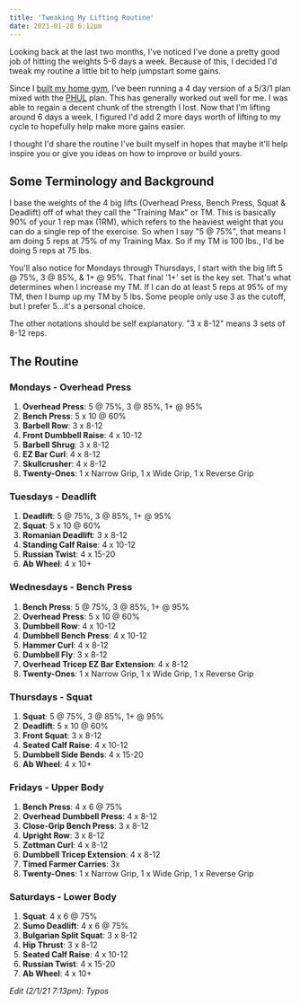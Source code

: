 ```yaml
---
title: 'Tweaking My Lifting Routine'
date: 2021-01-28 6:12pm
---
```


Looking back at the last two months, I've noticed I've done a pretty good job of hitting the weights 5-6 days a week. Because of this, I decided I'd tweak my routine a little bit to help jumpstart some gains.

Since I [built my home gym](/2020/08/04/so-i-finally-built-a-home-gym.html), I've been running a 4 day version of a 5/3/1 plan mixed with the [PHUL](https://www.muscleandstrength.com/workouts/phul-workout) plan. This has generally worked out well for me. I was able to regain a decent chunk of the strength I lost. Now that I'm lifting around 6 days a week, I figured I'd add 2 more days worth of lifting to my cycle to hopefully help make more gains easier.

I thought I'd share the routine I've built myself in hopes that maybe it'll help inspire you or give you ideas on how to improve or build yours.

## Some Terminology and Background

I base the weights of the 4 big lifts (Overhead Press, Bench Press, Squat & Deadlift) off of what they call the "Training Max" or TM. This is basically 90% of your 1 rep max (1RM), which refers to the heaviest weight that you can do a single rep of the exercise. So when I say "5 @ 75%", that means I am doing 5 reps at 75% of my Training Max. So if my TM is 100 lbs., I'd be doing 5 reps at 75 lbs.

You'll also notice for Mondays through Thursdays, I start with the big lift 5 @ 75%, 3 @ 85%, & 1+ @ 95%. That final '1+' set is the key set. That's what determines when I increase my TM. If I can do at least 5 reps at 95% of my TM, then I bump up my TM by 5 lbs. Some people only use 3 as the cutoff, but I prefer 5...it's a personal choice.

The other notations should be self explanatory. "3 x 8-12" means 3 sets of 8-12 reps.

## The Routine

### Mondays - Overhead Press

1. **Overhead Press**: 5 @ 75%, 3 @ 85%, 1+ @ 95%
2. **Bench Press**: 5 x 10 @ 60%
3. **Barbell Row**: 3 x 8-12
4. **Front Dumbbell Raise**: 4 x 10-12
5. **Barbell Shrug**: 3 x 8-12
6. **EZ Bar Curl**: 4 x 8-12
7. **Skullcrusher**: 4 x 8-12
8. **Twenty-Ones**: 1 x Narrow Grip, 1 x Wide Grip, 1 x Reverse Grip

### Tuesdays - Deadlift

1. **Deadlift**: 5 @ 75%, 3 @ 85%, 1+ @ 95%
2. **Squat**: 5 x 10 @ 60%
3. **Romanian Deadlift**: 3 x 8-12
4. **Standing Calf Raise**: 4 x 10-12
5. **Russian Twist**: 4 x 15-20
6. **Ab Wheel**: 4 x 10+

### Wednesdays - Bench Press

1. **Bench Press**: 5 @ 75%, 3 @ 85%, 1+ @ 95%
2. **Overhead Press**: 5 x 10 @ 60%
3. **Dumbbell Row**: 4 x 10-12
4. **Dumbbell Bench Press**: 4 x 10-12
5. **Hammer Curl**: 4 x 8-12
6. **Dumbbell Fly**: 3 x 8-12
7. **Overhead Tricep EZ Bar Extension**: 4 x 8-12
8. **Twenty-Ones**: 1 x Narrow Grip, 1 x Wide Grip, 1 x Reverse Grip

### Thursdays - Squat

1. **Squat**: 5 @ 75%, 3 @ 85%, 1+ @ 95%
2. **Deadlift**: 5 x 10 @ 60%
3. **Front Squat**: 3 x 8-12
4. **Seated Calf Raise**: 4 x 10-12
5. **Dumbbell Side Bends**: 4 x 15-20
6. **Ab Wheel**: 4 x 10+

### Fridays - Upper Body

1. **Bench Press**: 4 x 6 @ 75%
2. **Overhead Dumbbell Press**: 4 x 8-12
3. **Close-Grip Bench Press**: 3 x 8-12
4. **Upright Row**: 3 x 8-12
5. **Zottman Curl**: 4 x 8-12
6. **Dumbbell Tricep Extension**: 4 x 8-12
7. **Timed Farmer Carries**: 3x
8. **Twenty-Ones**: 1 x Narrow Grip, 1 x Wide Grip, 1 x Reverse Grip

### Saturdays - Lower Body

1. **Squat**: 4 x 6 @ 75%
2. **Sumo Deadlift**: 4 x 6 @ 75%
3. **Bulgarian Split Squat**: 3 x 8-12
4. **Hip Thrust**: 3 x 8-12
5. **Seated Calf Raise**: 4 x 10-12
6. **Russian Twist**: 4 x 15-20
7. **Ab Wheel**: 4 x 10+

_Edit (2/1/21 7:13pm): Typos_
